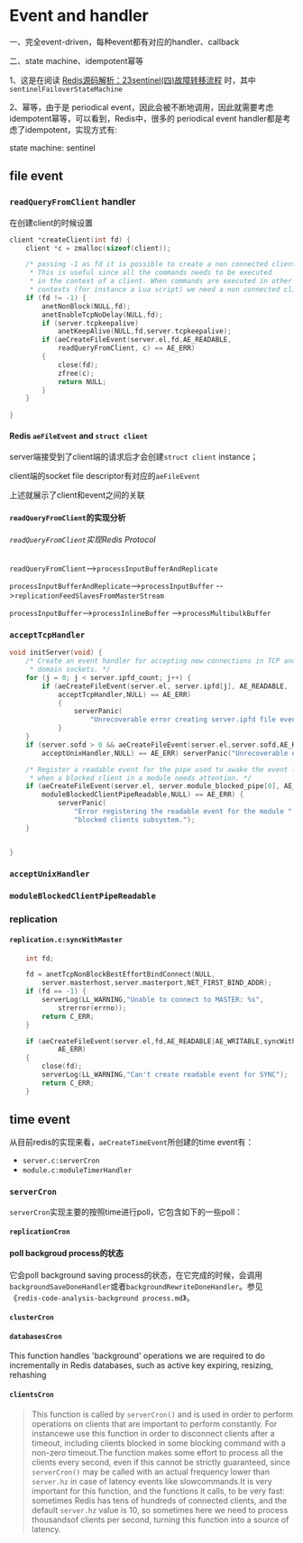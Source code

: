 # Event and handler

一、完全event-driven，每种event都有对应的handler、callback

二、state machine、idempotent幂等

1、这是在阅读 [Redis源码解析：23sentinel(四)故障转移流程](https://www.cnblogs.com/gqtcgq/p/7247046.html) 时，其中 `sentinelFailoverStateMachine`

2、幂等，由于是 periodical event，因此会被不断地调用，因此就需要考虑idempotent幂等，可以看到，Redis中，很多的 periodical event handler都是考虑了idempotent，实现方式有:

state machine: sentinel

## file event

### `readQueryFromClient` handler

在创建client的时候设置

```c
client *createClient(int fd) {
    client *c = zmalloc(sizeof(client));

    /* passing -1 as fd it is possible to create a non connected client.
     * This is useful since all the commands needs to be executed
     * in the context of a client. When commands are executed in other
     * contexts (for instance a Lua script) we need a non connected client. */
    if (fd != -1) {
        anetNonBlock(NULL,fd);
        anetEnableTcpNoDelay(NULL,fd);
        if (server.tcpkeepalive)
            anetKeepAlive(NULL,fd,server.tcpkeepalive);
        if (aeCreateFileEvent(server.el,fd,AE_READABLE,
            readQueryFromClient, c) == AE_ERR)
        {
            close(fd);
            zfree(c);
            return NULL;
        }
    }
    
}
```
#### Redis `aeFileEvent` and `struct client`

server端接受到了client端的请求后才会创建`struct client` instance；

client端的socket file descriptor有对应的`aeFileEvent` 

上述就展示了client和event之间的关联




#### `readQueryFromClient`的实现分析

###### `readQueryFromClient`实现Redis Protocol



`readQueryFromClient`-->`processInputBufferAndReplicate`

`processInputBufferAndReplicate`-->`processInputBuffer`
                                -->`replicationFeedSlavesFromMasterStream`

`processInputBuffer`-->`processInlineBuffer`
                    -->`processMultibulkBuffer`




### `acceptTcpHandler`

```c
void initServer(void) {
    /* Create an event handler for accepting new connections in TCP and Unix
     * domain sockets. */
    for (j = 0; j < server.ipfd_count; j++) {
        if (aeCreateFileEvent(server.el, server.ipfd[j], AE_READABLE,
            acceptTcpHandler,NULL) == AE_ERR)
            {
                serverPanic(
                    "Unrecoverable error creating server.ipfd file event.");
            }
    }
    if (server.sofd > 0 && aeCreateFileEvent(server.el,server.sofd,AE_READABLE,
        acceptUnixHandler,NULL) == AE_ERR) serverPanic("Unrecoverable error creating server.sofd file event.");

    /* Register a readable event for the pipe used to awake the event loop
     * when a blocked client in a module needs attention. */
    if (aeCreateFileEvent(server.el, server.module_blocked_pipe[0], AE_READABLE,
        moduleBlockedClientPipeReadable,NULL) == AE_ERR) {
            serverPanic(
                "Error registering the readable event for the module "
                "blocked clients subsystem.");
    }


}
```



### `acceptUnixHandler`



### `moduleBlockedClientPipeReadable`





### replication

#### `replication.c:syncWithMaster`

```C++
    int fd;

    fd = anetTcpNonBlockBestEffortBindConnect(NULL,
        server.masterhost,server.masterport,NET_FIRST_BIND_ADDR);
    if (fd == -1) {
        serverLog(LL_WARNING,"Unable to connect to MASTER: %s",
            strerror(errno));
        return C_ERR;
    }

    if (aeCreateFileEvent(server.el,fd,AE_READABLE|AE_WRITABLE,syncWithMaster,NULL) ==
            AE_ERR)
    {
        close(fd);
        serverLog(LL_WARNING,"Can't create readable event for SYNC");
        return C_ERR;
    }
```



## time event

从目前redis的实现来看，`aeCreateTimeEvent`所创建的time event有：

- `server.c:serverCron`
- `module.c:moduleTimerHandler`

### `serverCron`

`serverCron`实现主要的按照time进行poll，它包含如下的一些poll：



#### `replicationCron`



#### poll backgroud process的状态

它会poll background saving process的状态，在它完成的时候，会调用`backgroundSaveDoneHandler`或者`backgroundRewriteDoneHandler`。参见《`redis-code-analysis-background process.md`》。



#### `clusterCron`



#### `databasesCron`

This function handles 'background' operations we are required to do incrementally in Redis databases, such as active key expiring, resizing, rehashing



#### `clientsCron`

> This function is called by `serverCron()` and is used in order to perform operations on clients that are important to perform constantly. For instancewe use this function in order to disconnect clients after a timeout, including clients blocked in some blocking command with a non-zero timeout.The function makes some effort to process all the clients every second, even if this cannot be strictly guaranteed, since `serverCron()` may be called with an actual frequency lower than `server.hz` in case of latency events like slowcommands.It is very important for this function, and the functions it calls, to be very fast: sometimes Redis has tens of hundreds of connected clients, and the default `server.hz` value is 10, so sometimes here we need to process thousandsof clients per second, turning this function into a source of latency.

